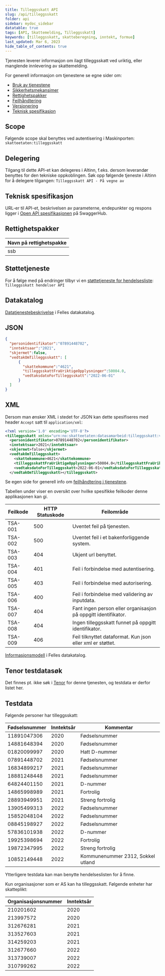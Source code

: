```yaml
---
title: Tilleggsskatt API
slug: /api/tilleggsskatt
folder: api
sidebar: mydoc_sidebar
datatable: true
tags: [API, Skattemelding, Tilleggsskatt]
keywords: [tilleggsskatt, skatteberegning, inntekt, formue]
last_updated: Mar 6, 2023
hide_table_of_contents: true
---
```

<summary>Tjenesten leverer informasjon om ilagt tilleggsskatt ved uriktig, eller manglende innlevering av skattemelding.</summary>

<Tabs underline={true}>
<TabItem headerText="Om tjenesten" itemKey="itemKey-1" default>

For generell informasjon om tjenestene se egne sider om:
* [Bruk av tjenestene](../om/bruk.md)
* [Sikkerhetsmekansimer](../om/sikkerhet.md)
* [Rettighetspakker](../om/rettighetspakker.md) 
* [Feilhåndtering](../om/feil.md)
* [Versjonering](../om/versjoner.md)
* [Teknisk spesifikasjon](../om/tekniskspesifikasjon.md)

## Scope
Følgende scope skal benyttes ved autentisering i Maskinporten: `skatteetaten:tilleggsskatt`

## Delegering
Tilgang til dette API-et kan delegeres i Altinn, f.eks. dersom leverandør benyttes for den tekniske oppkoblingen. Søk opp følgende tjeneste i Altinn for å delegere tilgangen: `Tilleggsskatt API - På vegne av`

## Teknisk spesifikasjon
URL-er til API-et, beskrivelsen av parameterne, endepunkter og respons ligger i [Open API spesifikasjonen](https://app.swaggerhub.com/apis/skatteetaten/tilleggsskatt-api/) på SwaggerHub.

## Rettighetspakker
  
| Navn på rettighetspakke |	
|---|
| ssb |

## Støttetjeneste
For å følge med på endringer tilbyr vi en [støttetjeneste for hendelsesliste](./hendelser.md): `Tilleggsskatt hendelser API`
 
## Datakatalog
[Datatjenestebeskrivelse](https://data.norge.no/dataservices/3852cc8b-6dbf-3958-8543-33e81ed1fbfd) i Felles datakatalog.

</TabItem>
<TabItem headerText="Eksempler" itemKey="itemKey-2">

## JSON

```json
{
  "personidentifikator":"07891448702",
  "inntektsaar":"2021",
  "skjermet":false,
  "vedtakOmTilleggsskatt": [
      {
        "skattekommune":"4621",
        "tilleggsskattFraUriktigeOpplysninger":50004.0,
        "vedtaksdatoForTilleggsskatt":"2022-06-01"
      }
  ]
}
```

## XML

Dersom man ønsker XML i stedet for JSON kan dette spesifiseres med header `Accept` satt til `application/xml`:

```xml
<?xml version='1.0' encoding='UTF-8'?>
<tilleggsskatt xmlns="urn:no:skatteetaten:datasamarbeid:tilleggsskatt:v1">
  <personidentifikator>07891448702</personidentifikator>
  <inntektsaar>2021</inntektsaar>
  <skjermet>false</skjermet>
  <vedtakOmTilleggsskatt>
    <skattekommune>4621</skattekommune>
    <tilleggsskattFraUriktigeOpplysninger>50004.0</tilleggsskattFraUriktigeOpplysninger>
    <vedtaksdatoForTilleggsskatt>2022-06-01</vedtaksdatoForTilleggsskatt>
  </vedtakOmTilleggsskatt></tilleggsskatt>
```
</TabItem>
<TabItem headerText="Feilkoder" itemKey="itemKey-3">

Se egen side for generell info om [feilhåndtering i tjenestene](../om/feil.md).

Tabellen under viser en oversikt over hvilke spesifikke feilkoder denne applikasjonen kan gi. 

| Feilkode | HTTP Statuskode | Feilområde                                                     |
|----------|-----------------|----------------------------------------------------------------|
| TSA-001  | 500             | Uventet feil på tjenesten.                                     |
| TSA-002  | 500             | Uventet feil i et bakenforliggende system.                     |
| TSA-003  | 404             | Ukjent url benyttet.                                           |
| TSA-004  | 401             | Feil i forbindelse med autentisering.                          |
| TSA-005  | 403             | Feil i forbindelse med autorisering.                           |
| TSA-006  | 400             | Feil i forbindelse med validering av inputdata.                |
| TSA-007  | 404             | Fant ingen person eller organisasjon på oppgitt identifikator. |
| TSA-008  | 404             | Ingen tilleggsskatt funnet på oppgitt identifikator.           |
| TSA-009  | 406             | Feil tilknyttet dataformat. Kun json eller xml er støttet.     |

</TabItem>
<TabItem headerText="Informasjonsmodell" itemKey="itemKey-4">

[Informasjonsmodell](https://data.norge.no/informationmodels/aee5a3bb-94e1-35d8-91d5-a528119d004a) i Felles datakatalog.

</TabItem>
<TabItem headerText="Test" itemKey="itemKey-5">

## Tenor testdatasøk
Det finnes pt. ikke søk i [Tenor](../test/tenor.md) for denne tjenesten, og testdata er derfor listet her.

## Testdata
Følgende personer har tilleggsskatt:

| Fødselsnummer | Inntektsår | Kommentar |
|---|---|---|
| 11891047306 | 2020 | Fødselsnummer |
| 14881648394 | 2020 | Fødselsnummer |
| 01820099997 | 2020 | Hatt D-nummer |
| 07891448702 | 2021 | Fødselsnummer |
| 16834899217 | 2021 | Fødselsnummer |
| 18881248448 | 2021 | Fødselsnummer |
| 64824401150 | 2021 | D-nummer |
| 14865998989 | 2021 | Fortrolig |
| 28893949951 | 2021 | Streng fortrolig |
| 13905499313 | 2022 | Fødselsnummer |
| 15852048104 | 2022 | Fødselsnummer |
| 08845198927 | 2022 | Fødselsnummer |
| 57836101938 | 2022 | D-nummer |
| 19925398694 | 2022 | Fortrolig |
| 19872347995 | 2022 | Streng fortrolig |  
| 10852149448 | 2022 | Kommunenummer 2312, Sokkel utland |
  
Ytterligere testdata kan man benytte hendelseslisten for å finne.
  
Kun organisasjoner som er AS kan ha tilleggsskatt. Følgende enheter har skatteplikt:

| Organisasjonsnummer | Inntektsår |
|---|---|
| 210201602 | 2020 |
| 213997572 | 2020 |
| 312676281 | 2021 |
| 313527603 | 2021 |
| 314259203 | 2021 |
| 312677660 | 2022 |
| 313739007 | 2022 |
| 310799262 | 2022 |
  
</TabItem>
</Tabs>
